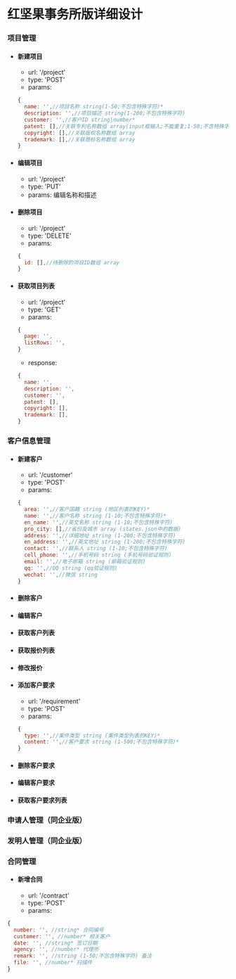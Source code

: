 红坚果事务所版详细设计
=====================
### 项目管理
- #### 新建项目
  - url: '/project'
  - type: 'POST'
  - params: 
  ``` javascript
  {
    name: '',//项目名称 string(1-50;不包含特殊字符)*
    description: '',//项目描述 string(1-200;不包含特殊字符)
    customer: '',//客户ID string|number*
    patent: [],//关联专利名称数组 array(input框输入;不能重复;1-50;不含特殊字符)
    copyright: [],//关联版权名称数组 array
    trademark: [],//关联商标名称数组 array
  }
  ```
- #### 编辑项目
  - url: '/project'
  - type: 'PUT'
  - params: 编辑名称和描述
- #### 删除项目
  - url: '/project'
  - type: 'DELETE'
  - params: 
  ``` javascript
  {
    id: [],//待删除的项目ID数组 array
  }
  ```
- #### 获取项目列表
  - url: '/project'
  - type: 'GET'
  - params: 
  ``` javascript
  {
    page: '',
    listRows: '',
  }
  ```
  - response:
  ``` javascript
  {
    name: '',
    description: '',
    customer: '',
    patent: [],
    copyright: [],
    trademark: [],
  }
  ```
### 客户信息管理
- #### 新建客户
  - url: '/customer'
  - type: 'POST'
  - params: 
  ```javascript
  {
    area: '',//客户国籍 string (地区列表的KEY)*
    name: '',//客户名称 string (1-10;不包含特殊字符)*
    en_name: '',//英文名称 string (1-10;不包含特殊字符)
    pro_city: [],//省份及城市 array (states.json中的数据)
    address: '',//详细地址 string (1-200;不包含特殊字符)
    en_address: '',//英文地址 string (1-200;不包含特殊字符)
    contact: '',//联系人 string (1-10;不包含特殊字符)
    cell_phone: '',//手机号码 string (手机号码验证规则)
    email: '',//电子邮箱 string (邮箱验证规则)
    qq: '',//QQ string (qq验证规则)
    wechat: '',//微信 string
  }
  ```
- #### 删除客户
- #### 编辑客户
- #### 获取客户列表
- #### 获取报价列表
- #### 修改报价
- #### 添加客户要求
  - url: '/requirement'
  - type: 'POST'
  - params:
  ```javascript
  {
    type: '',//案件类型 string (案件类型列表的KEY)*
    content: '',//客户要求 string (1-500;不包含特殊字符)*
  }
  ```
- #### 删除客户要求
- #### 编辑客户要求
- #### 获取客户要求列表
### 申请人管理（同企业版）
### 发明人管理（同企业版）
### 合同管理
- #### 新增合同
  - url: '/contract'
  - type: 'POST'
  - params:
```javascript
{
  number: '', //string* 合同编号
  customer: '', //number* 相关客户
  date: '', //string* 签订日期
  agency: '', //number* 代理所
  remark: '', //string (1-50;不包含特殊字符) 备注
  file: '', //number* 扫描件
}
```
